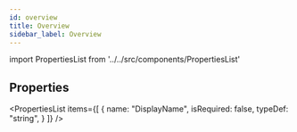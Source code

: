 ```yaml
---
id: overview
title: Overview
sidebar_label: Overview
---
```


import PropertiesList from '../../src/components/PropertiesList'

## Properties

<PropertiesList items={[
{
name: "DisplayName",
isRequired: false,
typeDef: "string",
}
]} />
